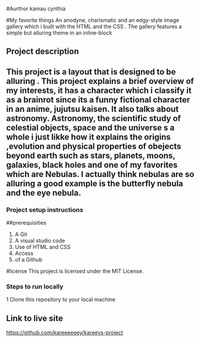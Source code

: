 #Aurthor
kamau cynthia


#My favorite things
An anodyne, charismatic and an edgy-style image gallery which i built with the HTML and the CSS .
The gallery features a simple but alluring theme in an inline-block



## Project description

This project is a layout that is designed to be alluring . 
This project explains a brief overview of my interests,
it has a character which i classify it as a brainrot since its a funny fictional character in an anime, jujutsu kaisen.
It also talks about astronomy.
Astronomy, the scientific study of celestial objects, space and the universe s a whole i just likke how it explains the origins ,evolution and physical properties of obejects beyond earth
such as stars, planets, moons, galaxies, black holes and one of my favorites which are Nebulas. I actually think nebulas are so alluring
a good example is the butterfly nebula and the eye nebula.
---

### Project setup instructions

##prerequisities
1. A Git
2. A visual studio code
3. Use of HTML and CSS
4. Access
5.  of a Github
   
#license
This project is licensed under the MIT License.
   
### Steps to run locally
1 Clone this repository to your local machine
## Link to live site
https://github.com/kareeeeeey/kareeys-project




